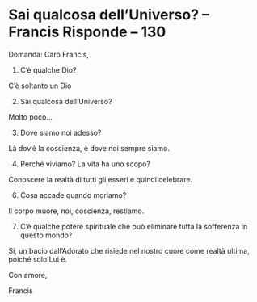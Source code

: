 # Sai qualcosa dell’Universo? – Francis Risponde – 130

Domanda: Caro Francis,

1. C&rsquo;&egrave; qualche Dio?

C&rsquo;&egrave; soltanto un Dio

2. Sai qualcosa dell&rsquo;Universo?

Molto poco&hellip;

3. Dove siamo noi adesso?

L&agrave; dov&rsquo;&egrave; la coscienza, &egrave; dove noi sempre siamo.

4. Perch&eacute; viviamo? La vita ha uno scopo?

Conoscere la realt&agrave; di tutti gli esseri e quindi celebrare.

6. Cosa accade quando moriamo?

Il corpo muore, noi, coscienza, restiamo.

7. C&rsquo;&egrave; qualche potere spirituale che pu&ograve; eliminare tutta la sofferenza in questo mondo?

Si, un bacio dall&rsquo;Adorato che risiede nel nostro cuore come realt&agrave; ultima, poich&eacute; solo Lui &egrave;.

Con amore,

Francis

   &nbsp;

